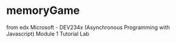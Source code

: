# memoryGame
from edx Microsoft - DEV234x (Asynchronous Programming with Javascript) Module 1 Tutorial Lab
